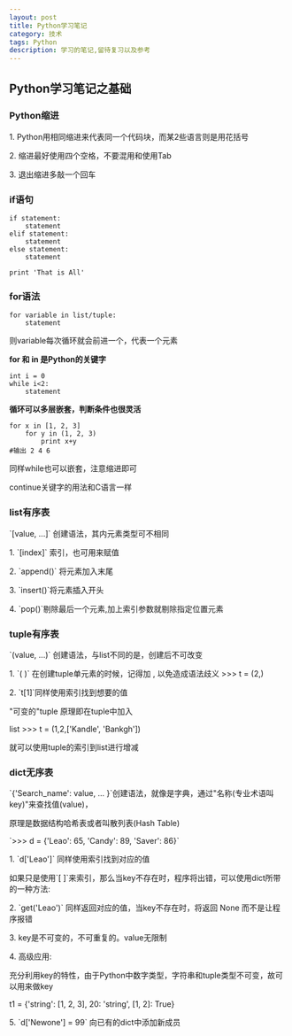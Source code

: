 ```yaml
---
layout: post
title: Python学习笔记
category: 技术
tags: Python
description: 学习的笔记,留待复习以及参考
---
```

## Python学习笔记之基础

### Python缩进
<p>1. Python用相同缩进来代表同一个代码块，而某2些语言则是用花括号</p>
<p>2. 缩进最好使用四个空格，不要混用和使用Tab</p>
<p>3. 退出缩进多敲一个回车</p>

### if语句

    if statement:
        statement
    elif statement:
        statement
    else statement:
        statement
        
    print 'That is All'

### for语法

    for variable in list/tuple:
        statement

<p>则variable每次循环就会前进一个，代表一个元素</p>
<strong>for 和 in 是Python的关键字</strong></br>

    int i = 0
    while i<2:
        statement

<strong>循环可以多层嵌套，判断条件也很灵活</strong>

    for x in [1, 2, 3]
        for y in (1, 2, 3)
            print x+y
    #输出 2 4 6
<p>同样while也可以嵌套，注意缩进即可</p>
<p>continue关键字的用法和C语言一样</p>

### list有序表
<p>`[value, ...]` 创建语法，其内元素类型可不相同</p>
<p>1. `[index]` 索引，也可用来赋值</p>
<p>2. `append()` 将元素加入末尾</p>
<p>3. `insert()`将元素插入开头</p>
<p>4. `pop()`剔除最后一个元素,加上索引参数就剔除指定位置元素</p>

### tuple有序表
<p>`(value, ...)` 创建语法，与list不同的是，创建后不可改变</p>
<p>1. `( )` 在创建tuple单元素的时候，记得加 , 以免造成语法歧义 >>> t = (2,)</p>
<p>2. `t[1]`同样使用索引找到想要的值</p>
<p>"可变的"tuple 原理即在tuple中加入</p>
    list >>> t = (1,2,['Kandle', 'Bankgh'])
<p>就可以使用tuple的索引到list进行增减</p>

### dict无序表
<p>`{'Search_name': value, ... }`创建语法，就像是字典，通过"名称(专业术语叫key)"来查找值(value)，</p>
<p>原理是数据结构哈希表或者叫散列表(Hash Table)</p> 
    `>>> d = {'Leao': 65, 'Candy': 89, 'Saver': 86}`
<p>1. `d['Leao']` 同样使用索引找到对应的值</p>
<p>如果只是使用`[ ]`来索引，那么当key不存在时，程序将出错，可以使用dict所带的一种方法:</p>
<p>2. `get('Leao')` 同样返回对应的值，当key不存在时，将返回 None 而不是让程序报错</p>
<p>3. key是不可变的，不可重复的。value无限制</p>
<p>4. 高级应用:</p>
<p>    充分利用key的特性，由于Python中数字类型，字符串和tuple类型不可变，故可以用来做key</p>
    t1 = {'string': [1, 2, 3], 20: 'string', [1, 2]: True}
<p>5. `d['Newone'] = 99` 向已有的dict中添加新成员</p>
